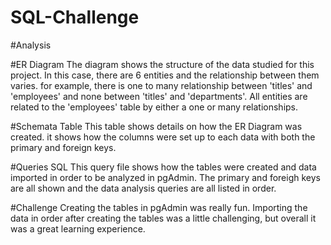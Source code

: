 # SQL-Challenge

#Analysis

#ER Diagram
The diagram shows the structure of the data studied for this project. In this case, there are 6 entities and the relationship between them varies. for example, there is one to many relationship between 'titles' and 'employees' and none between 'titles' and 'departments'. All entities are related to the 'employees' table by either a one or many relationships.


#Schemata Table
This table shows details on how the ER Diagram was created. it shows how the columns were set up to each data with both the primary and foreign keys.


#Queries SQL
This query file shows how the tables were created and data imported in order to be analyzed in pgAdmin. The primary and foreigh keys are all shown and the data analysis queries are all listed in order.

#Challenge
Creating the tables in pgAdmin was really fun. Importing the data in order after creating the tables was a little challenging, but overall it was a great learning experience. 
